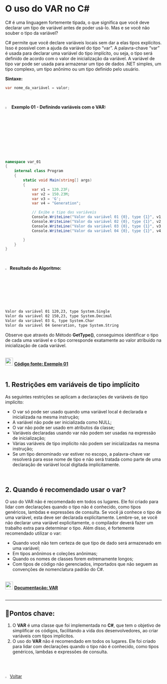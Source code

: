 <h1>O uso do VAR no C#</h1>



C# é uma linguagem fortemente tipada, o que significa que você  deve declarar um tipo de variável antes de poder usá-lo. Mas e se você não souber o tipo da variável? 

C# permite que você declare variáveis locais sem dar a elas tipos explícitos. Isso é possível com a ajuda da variável do tipo “var”. A palavra-chave “var” é usada para declarar uma variável do tipo implícito, ou seja, o tipo será definido de acordo com o valor de inicialização da variável. A variável de tipo var pode ser usada para armazenar um tipo de dados  .NET simples, um tipo complexo, um tipo anônimo ou um tipo definido pelo usuário.

**Sintaxe:**

```c#
var nome_da_variável = valor;
```

<br />

<img src="https://i.imgur.com/bm8Jxxm.png" title="source: imgur.com" width="4%"/>**Exemplo 01 - Definindo variáveis com o VAR:** 

```c#
namespace var_01
{
    internal class Program
    {
        static void Main(string[] args)
        {
            var v1 = 120.23F;
            var v2 = 150.23M;
            var v3 = 'G';
            var v4 = "Generation";

            // Exibe o tipo das variáveis
            Console.WriteLine("Valor da variável 01 {0}, type {1}", v1, v1.GetType());
            Console.WriteLine("Valor da variável 02 {0}, type {1}", v2, v2.GetType());
            Console.WriteLine("Valor da variável 03 {0}, type {1}", v3, v3.GetType());
            Console.WriteLine("Valor da variável 04 {0}, type {1}", v4, v4.GetType());

        }
    }
}
```

<br />

<img src="https://i.imgur.com/V2ReOnx.png" title="source: imgur.com" width="3%"/>**Resultado do Algoritmo:**

```bash
Valor da variável 01 120,23, type System.Single
Valor da variável 02 150,23, type System.Decimal
Valor da variável 03 G, type System.Char
Valor da variável 04 Generation, type System.String
```

Observe que através do Método **GetType()**, conseguimos identificar o tipo de cada uma variável e o tipo corresponde exatamente ao valor atribuído na inicialização de cada variável.

<br />

<div align="left"><img src="https://i.imgur.com/JACNZiR.png" title="source: imgur.com" width="25px"/> <a href="" target="_blank"><b>Código fonte: Exemplo 01</b></a></div>

<br />

<h2>1. Restrições em variáveis de tipo implícito</h2>



As seguintes restrições se aplicam a declarações de variáveis de tipo implícito: 

- O var só pode ser usado quando uma variável local é declarada e inicializada na mesma instrução; 
- A variável não pode ser inicializada como NULL;
- O var não pode ser usado em atributos da classe;
- Variáveis declaradas usando var não podem ser usadas na expressão de inicialização;
- Várias variáveis de tipo implícito não podem ser inicializadas na mesma instrução;
- Se um tipo denominado var estiver no escopo, a palavra-chave var resolverá para esse nome de tipo e não será tratada como parte de uma declaração de variável local digitada implicitamente.

<br />

<h2>2. Quando é recomendado usar o var?</h2>



O uso do VAR não é recomendado em todos os lugares. Ele foi criado para lidar com declarações quando o tipo não é  conhecido, como tipos genéricos, lambdas e expressões de consulta. Se você já conhece o tipo de uma variável, esta deve ser declarada explicitamente. Lembre-se, se você não declarar uma variável explicitamente, o compilador deverá  fazer um trabalho extra para determinar o tipo. Além disso, é fortemente recomendado utilizar o var:

- Quando você não tem certeza de que tipo de dado será armazenado em uma variável;
- Em tipos anônimos e coleções anônimas;
- Quando os nomes de classes forem extremamente longos;
- Com tipos de código não gerenciados, importados que não seguem as convenções de nomenclatura padrão do C#.

<br />

<div align="left"><img src="https://i.imgur.com/DNV9Rxu.png" title="source: imgur.com" width="25px"/> <a href="https://learn.microsoft.com/pt-br/dotnet/csharp/programming-guide/classes-and-structs/implicitly-typed-local-variables" target="_blank"><b>Documentação: VAR</b></a></div>

<br />

------

## 🔑**Pontos chave:**

1. O **VAR** é uma classe que foi implementada no **C#**, que tem o objetivo de simplificar os códigos, facilitando a vida dos desenvolvedores, ao criar variáveis com tipos implícitos. 
1. O uso do **VAR** não é recomendado em todos os lugares. Ele foi criado para lidar com declarações quando o tipo não é  conhecido, como tipos genéricos, lambdas e expressões de consulta. 

<br /><br />

<div align="left"><a href="README.md"><img src="https://i.imgur.com/XMgF3gl.png" title="source: imgur.com" width="3%"/>Voltar</a></div>